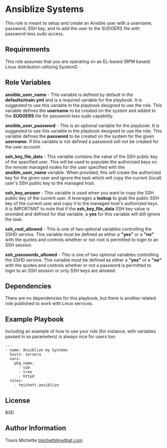 Ansiblize Systems
=========

This role is meant to setup and create an Ansible user with a username, password, SSH key, and to add the user to the SUDOERS file with password-less sudo access.

Requirements
------------

This role assumes that you are operating on an EL-based (RPM based) Linux distribution utilizing SystemD.

Role Variables
--------------

**ansible_user_name** - This variable is defined by default in the **defaults/main.yml** and is a required variable for the playbook. It is suggested to use this variable in the playbook designed to use the role. This variable defines the **username** to be created on the system and added to the **SUDOERS** file for password-less sudo capability.

**ansible_user_password** - This is an optional variable for the playbook. It is suggested to use this variable in the playbook designed to use the role. This variable defines the **password** to be created on the system for the given  **username**. If this variable is not defined a password will not be created for the user account.


**ssh_key_file_data** - This variable contains the value of the SSH public key of the specified user. This will be used to populate the authorized keys on the remote managed nodes for the user specified with the **ansible_user_name** variable. When provided, this will create the authorized key for the given user and ignore the task which will copy the current (local) user's SSH public key to the managed host.

**ssh_key_answer** - This variable is used when you want to copy the SSH public key of the current user. It leverages a **lookup** to grab the public SSH key of the current user and copy it to the managed host's authorized keys. It is IMPORTANT to note that if the **ssh_key_file_data** SSH key value is provided and defined for that variable, a **yes** for this variable will still ignore the task.

**ssh_root_allowed** - This is one of two optional variables controlling the SSHD service. This variable must be defined as either a **"yes"** or a **"no"** with the quotes and controls whether or not root is permitted to login to an SSH session.

**ssh_passwords_allowed** - This is one of two optional variables controlling the SSHD service. This variable must be defined as either a **"yes"** or a **"no"** with the quotes and controls whether or not a password is permitted to login to an SSH session or only SSH keys are allowed.


Dependencies
------------

There are no dependencies for this playbook, but there is another related role published to work with Linux services.

Example Playbook
----------------

Including an example of how to use your role (for instance, with variables passed in as parameters) is always nice for users too:



    ---
    - name: Ansiblize my Systems
      hosts: servera
      vars:
        pkg_name:
          - vim
          - tree
          - httpd
      roles:
        - tmichett.ansiblize



License
-------

BSD

Author Information
------------------

Travis Michette
tmichett@redhat.com
